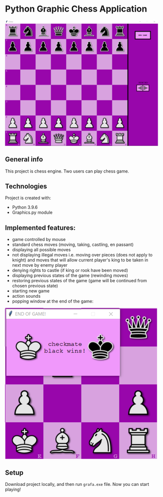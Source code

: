# Python Graphic Chess Application

![Alt text](images\BOARD.png)

## General info
This project is chess engine. Two users can play chess game.

## Technologies
Project is created with:
* Python 3.9.6
* Graphics.py module

## Implemented features:
- game controlled by mouse
- standard chess moves (moving, taking, castling, en passant)
- displaying all possible moves
- not displaying illegal moves i.e. moving over pieces (does not apply to knight) and moves that will allow current player's king to be taken in next move by enemy player
- denying rights to castle (if king or rook have been moved)
- displaying previous states of the game (rewinding moves)
- restoring previous states of the game (game will be continued from chosen previous state)
- starting new game
- action sounds
- popping window at the end of the game:


![Alt text](images/CHECKMATE.png)

## Setup
Download project locally, and then run ```grafa.exe``` file. Now you can start playing!


